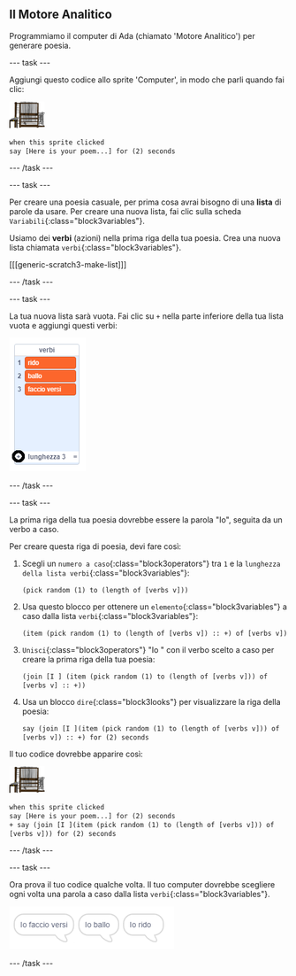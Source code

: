 ## Il Motore Analitico

Programmiamo il computer di Ada (chiamato 'Motore Analitico') per generare poesia.

\--- task \---

Aggiungi questo codice allo sprite 'Computer', in modo che parli quando fai clic:

![sprite computer](images/computer-sprite.png)

```blocks3
when this sprite clicked
say [Here is your poem...] for (2) seconds
```

\--- /task \---

\--- task \---

Per creare una poesia casuale, per prima cosa avrai bisogno di una **lista** di parole da usare. Per creare una nuova lista, fai clic sulla scheda `Variabili`{:class="block3variables"}.

Usiamo dei **verbi** (azioni) nella prima riga della tua poesia. Crea una nuova lista chiamata `verbi`{:class="block3variables"}.

[[[generic-scratch3-make-list]]]

\--- /task \---

\--- task \---

La tua nuova lista sarà vuota. Fai clic su `+` nella parte inferiore della tua lista vuota e aggiungi questi verbi:

![lista con + evidenziato](images/poetry-verbs-annotated.png)

\--- /task \---

\--- task \---

La prima riga della tua poesia dovrebbe essere la parola "Io", seguita da un verbo a caso.

Per creare questa riga di poesia, devi fare così:

1. Scegli un `numero a caso`{:class="block3operators"} tra `1` e la `lunghezza della lista verbi`{:class="block3variables"}:
    
    ```blocks3
    (pick random (1) to (length of [verbs v]))
    ```

2. Usa questo blocco per ottenere un `elemento`{:class="block3variables"} a caso dalla lista `verbi`{:class="block3variables"}:
    
    ```blocks3
    (item (pick random (1) to (length of [verbs v]) :: +) of [verbs v])
    ```

3. `Unisci`{:class="block3operators"} "Io " con il verbo scelto a caso per creare la prima riga della tua poesia:
    
    ```blocks3
    (join [I ] (item (pick random (1) to (length of [verbs v])) of [verbs v] :: +))
    ```

4. Usa un blocco `dire`{:class="block3looks"} per visualizzare la riga della poesia:
    
    ```blocks3
    say (join [I ](item (pick random (1) to (length of [verbs v])) of [verbs v]) :: +) for (2) seconds
    ```

Il tuo codice dovrebbe apparire così:

![sprite computer](images/computer-sprite.png)

```blocks3
when this sprite clicked
say [Here is your poem...] for (2) seconds
+ say (join [I ](item (pick random (1) to (length of [verbs v])) of [verbs v])) for (2) seconds
```

\--- /task \---

\--- task \---

Ora prova il tuo codice qualche volta. Il tuo computer dovrebbe scegliere ogni volta una parola a caso dalla lista `verbi`{:class="block3variables"}.

![3 fumetti che dicono cose diverse](images/poetry-random-test.png)

\--- /task \---